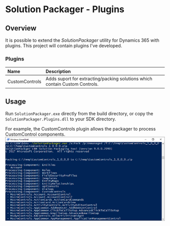 # Solution Packager - Plugins

## Overview
It is possible to extend the _SolutionPackager_ utility for Dynamics 365 with plugins.  This project will contain plugins I've developed.

### Plugins

| Name           | Description  |
|:---------------|:-------------|
| CustomControls | Adds suport for extracting/packing solutions which contain Custom Controls.

## Usage
Run `SolutionPackager.exe` directly from the build directory, or copy the `SolutionPackager.Plugins.dll` to your SDK directory.

For example, the CustomControls plugin allows the packager to process CustomControl components.  
![](./docs/SolutionPackager_Output.png "Solution Packager - Output")